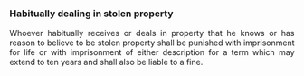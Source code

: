 ### Habitually dealing in stolen property
<div style="text-align: justify">

Whoever habitually receives or deals in property that he knows or has reason to believe to be stolen property shall be punished with imprisonment for life or with imprisonment of either description for a term which may extend to ten years and shall also be liable to a fine.

</div>

